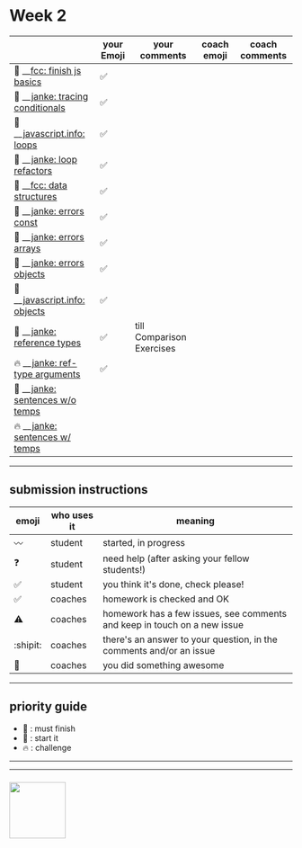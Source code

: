 # Week 2

|  | your Emoji | your comments | coach emoji | coach comments |
| --- | --- | --- | --- | --- |
| :seedling: __[fcc: finish js basics](./fcc-basic-js-pt-2.md) | :white_check_mark: | | | |
| :dash: __[janke: tracing conditionals](./js-tracing-conditionals.md) | :white_check_mark:| | | |
| :seedling: __[javascript.info: loops](./jsinfo-loops.md) | :white_check_mark:| | | |
| :dash: __[janke: loop refactors](./jl-loop-refactors.md) |:white_check_mark: | | | |
| :seedling: __[fcc: data structures](./fcc-data-structures.md) | :white_check_mark: | | | |
| :seedling: __[janke: errors const](./jl-errors-const.md) | :white_check_mark:| | | |
| :seedling: __[janke: errors arrays](./jl-errors-arrays.md) | :white_check_mark:| | | |
| :seedling: __[janke: errors objects](./jl-errors-objects.md) | :white_check_mark: | | | |
| :seedling: __[javascript.info: objects](./jsinfo-objects.md) |:white_check_mark: | | | |
| :dash: __[janke: reference types](./jl-reference-types.md) | :white_check_mark:| till Comparison Exercises| | |
| :fire: __[janke: ref-type arguments](./jl-functions-ref-type-args.md) |:white_check_mark: | | | |
| :dash: __[janke: sentences w/o temps](./jl-variables-sentences-1.md) | | | | |
| :fire: __[janke: sentences w/ temps](./jl-variables-sentences-2.md) | | | | |



---


## submission instructions

| emoji | who uses it | meaning |
| --- | --- | --- |
|  :wavy_dash: | student | started, in progress  | 
| :question: | student | need help (after asking your fellow students!) | 
| :white_check_mark: | student | you think it's done, check please! | 
| :white_check_mark: | coaches | homework is checked and OK |
| :warning: | coaches | homework has a few issues, see comments and keep in touch on a new issue |
| :shipit: | coaches | there's an answer to your question, in the comments and/or an issue  | 
| :star2: | coaches | you did something awesome |

---

## priority guide

* :seedling: : must finish
* :dash: : start it
* :fire: : challenge

___
___
### <a href="https://hackyourfuture.be" target="_blank"><img src="https://pbs.twimg.com/profile_images/984474625009741824/Bs_qKx6-_400x400.jpg" width="100" height="100"></img></a>
